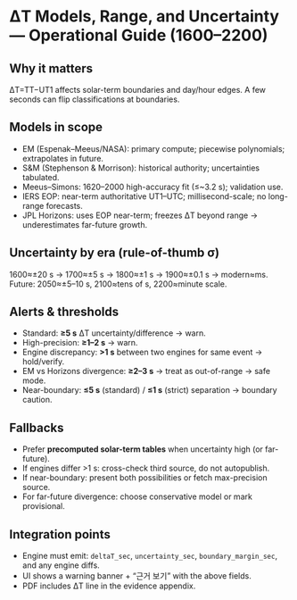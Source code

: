 
# ΔT Models, Range, and Uncertainty — Operational Guide (1600–2200)

## Why it matters
ΔT=TT−UT1 affects solar-term boundaries and day/hour edges. A few seconds can flip classifications at boundaries.

## Models in scope
- EM (Espenak–Meeus/NASA): primary compute; piecewise polynomials; extrapolates in future.
- S&M (Stephenson & Morrison): historical authority; uncertainties tabulated.
- Meeus–Simons: 1620–2000 high-accuracy fit (≤~3.2 s); validation use.
- IERS EOP: near-term authoritative UT1–UTC; millisecond-scale; no long-range forecasts.
- JPL Horizons: uses EOP near-term; freezes ΔT beyond range → underestimates far-future growth.

## Uncertainty by era (rule-of-thumb σ)
1600≈±20 s → 1700≈±5 s → 1800≈±1 s → 1900≈±0.1 s → modern≈ms. Future: 2050≈±5–10 s, 2100≈tens of s, 2200≈minute scale.

## Alerts & thresholds
- Standard: **≥5 s** ΔT uncertainty/difference → warn.
- High-precision: **≥1–2 s** → warn.
- Engine discrepancy: **>1 s** between two engines for same event → hold/verify.
- EM vs Horizons divergence: **≥2–3 s** → treat as out-of-range → safe mode.
- Near-boundary: **≤5 s** (standard) / **≤1 s** (strict) separation → boundary caution.

## Fallbacks
- Prefer **precomputed solar-term tables** when uncertainty high (or far-future).
- If engines differ >1 s: cross-check third source, do not autopublish.
- If near-boundary: present both possibilities or fetch max-precision source.
- For far-future divergence: choose conservative model or mark provisional.

## Integration points
- Engine must emit: `deltaT_sec`, `uncertainty_sec`, `boundary_margin_sec`, and any engine diffs.
- UI shows a warning banner + “근거 보기” with the above fields.
- PDF includes ΔT line in the evidence appendix.
